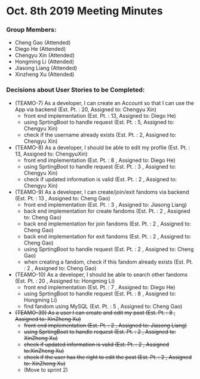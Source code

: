 # Oct. 8th 2019 Meeting Minutes

### Group Members: 
* Cheng Gao (Attended)
* Diego He (Attended)
* Chengyu Xin (Attended)
* Hongming Li (Attended)
* Jiasong Liang (Attended)
* Xinzheng Xu (Attended)

### Decisions about User Stories to be Completed:

* (TEAMO-7) As a developer, I can create an Account so that I can use the App via backend (Est. Pt. : 20, Assigned to: Chengyu Xin)
  * front end implementation (Est. Pt. : 13, Assigned to: Diego He)
  * using SprtingBoot to handle request (Est. Pt. : 5, Assigned to: Chengyu Xin)
  * check if the username already exists (Est. Pt. : 2, Assigned to: Chengyu Xin)
* (TEAMO-8) As a developer, I should be able to edit my profile (Est. Pt. : 13, Assigned to: ChengyuXin)
  * front end implementation (Est. Pt. : 8 , Assigned to: Diego He)
  * using SprtingBoot to handle request (Est. Pt. : 3 , Assigned to: Chengyu Xin)
  * check if updated information is valid (Est. Pt. : 2 , Assigned to: Chengyu Xin)
* (TEAMO-9) As a developer, I can create/join/exit fandoms via backend (Est. Pt. : 13 , Assigned to: Cheng Gao)
  * front end implementation (Est. Pt. : 3 , Assigned to: Jiasong Liang)
  * back end implementation for create fandoms (Est. Pt. : 2 , Assigned to: Cheng Gao)
  * back end implementation for join fandoms (Est. Pt. : 2 , Assigned to: Cheng Gao)
  * back end implementation for exit fandoms (Est. Pt. : 2 , Assigned to: Cheng Gao)
  * using SprtingBoot to handle request (Est. Pt. : 2 , Assigned to: Cheng Gao)
  * when creating a fandom, check if this fandom already exists (Est. Pt. : 2 , Assigned to: Cheng Gao)
* (TEAMO-10) As a developer, I should be able to search other fandoms (Est. Pt. : 20 , Assigned to: Hongming Li)
  * front end implementation (Est. Pt. : 7 , Assigned to: Diego He)
  * using SprtingBoot to handle request (Est. Pt. : 8 , Assigned to: Hongming Li)
  * find fandom using MySQL (Est. Pt. : 5 , Assigned to: Cheng Gao)
* ~~(TEAMO-39) As a user I can create and edit my post (Est. Pt. : 8 , Assigned to: XinZheng Xu)~~
  * ~~front end implementation (Est. Pt. : 2 , Assigned to: Jiasong Liang)~~
  * ~~using SprtingBoot to handle request (Est. Pt. : 2 , Assigned to: XinZheng Xu)~~
  * ~~check if updated information is valid (Est. Pt. : 2 , Assigned to:XinZheng Xu)~~
  * ~~check if the user has the right to edit the post (Est. Pt. : 2 , Assigned to: XinZheng Xu)~~
  * (Move to sprint 2)
